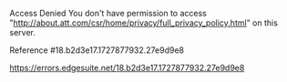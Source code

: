 Access Denied
You don't have permission to access "http://about.att.com/csr/home/privacy/full_privacy_policy.html" on this server.

Reference #18.b2d3e17.1727877932.27e9d9e8

https://errors.edgesuite.net/18.b2d3e17.1727877932.27e9d9e8